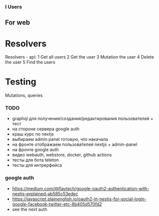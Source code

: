 ### I Users

## For web

# Resolvers

Resolvers - api:
1 Get all users
2 Get the user
3 Mutation the user
4 Delete the user
5 Find the users

# Testing

Mutations, queries

### TODO
- graphql для получения/создания/редактирования пользователей + тест
- на стороне сервера google auth
- краш курс по nextjs
- выбираем admin panel готовую, что накачала
- на фронте отображаем пользователей nextjs + admin-panel
- на фронте google auth
- видео webauth, webstore, docker, github actions
- тесты для бота teleton
- тесты для интрерфейса

### google auth
- https://medium.com/@flavtech/google-oauth2-authentication-with-nestjs-explained-ab585c53edec
- https://javascript.plainenglish.io/oauth2-in-nestjs-for-social-login-google-facebook-twitter-etc-8b405d570fd2
- see the next auth 